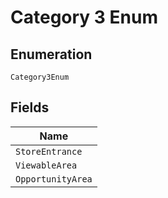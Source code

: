 
# Category 3 Enum

## Enumeration

`Category3Enum`

## Fields

| Name |
|  --- |
| `StoreEntrance` |
| `ViewableArea` |
| `OpportunityArea` |


